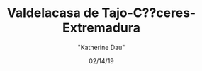 ---
id: '11'
title: Valdelacasa de Tajo-C??ceres-Extremadura
date: 02/14/19
categories: '"Guadalupe"'
author: '"Katherine Dau"'
Lat: '39.726556'
Lng: "-5.283373"
description: no church to be found
permalink: "/places/11.html"
layout: post
---